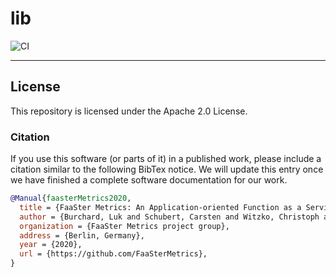 # lib

![CI](https://github.com/FaaSterMetrics/lib/workflows/CI/badge.svg)

---

## License

This repository is licensed under the Apache 2.0 License. 

### Citation

If you use this software (or parts of it) in a published work, please include a citation similar to the following BibTex notice. We will update this entry once we have finished a complete software documentation for our work. 
```bibtex
@Manual{faasterMetrics2020,
  title = {FaaSter Metrics: An Application-oriented Function as a Service Benchmarking Framework},
  author = {Burchard, Luk and Schubert, Carsten and Witzko, Christoph and Zhao, Max and Dietrich, Emily},
  organization = {FaaSter Metrics project group},
  address = {Berlin, Germany},
  year = {2020},
  url = {https://github.com/FaaSterMetrics},
}
```

